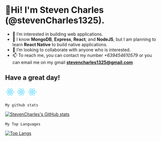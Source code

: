 # 👋Hi! I'm Steven Charles (@stevenCharles1325).

- 👀 I’m interested in building web applications.
- 🌱 I know **MongoDB**, **Express**, **React**, and **NodeJS**, but I am planning to learn **React Native** to build native applications.
- 💞️ I’m looking to collaborate with anyone who is interested.
- 📫 To reach me, you can contact my number *+639454610579* or you can email me on my gmail **stevencharles1325@gmail.com**

## Have a great day!

<img height="32" width="32" src="https://raw.githubusercontent.com/github/explore/80688e429a7d4ef2fca1e82350fe8e3517d3494d/topics/react/react.png" />
<img height="32" width="32" src="https://raw.githubusercontent.com/github/explore/80688e429a7d4ef2fca1e82350fe8e3517d3494d/topics/react/react.png" />
<img height="32" width="32" src="https://raw.githubusercontent.com/github/explore/80688e429a7d4ef2fca1e82350fe8e3517d3494d/topics/react/react.png" />

`My github stats`


[![StevenCharles's GitHub stats](https://github-readme-stats.vercel.app/api?username=stevenCharles1325&theme=monokai&show_icons=true)](https://github.com/anuraghazra/github-readme-stats)


`My Top Languages`


[![Top Langs](https://github-readme-stats.vercel.app/api/top-langs/?username=stevenCharles1325&layout=compact)](https://github.com/anuraghazra/github-readme-stats)
